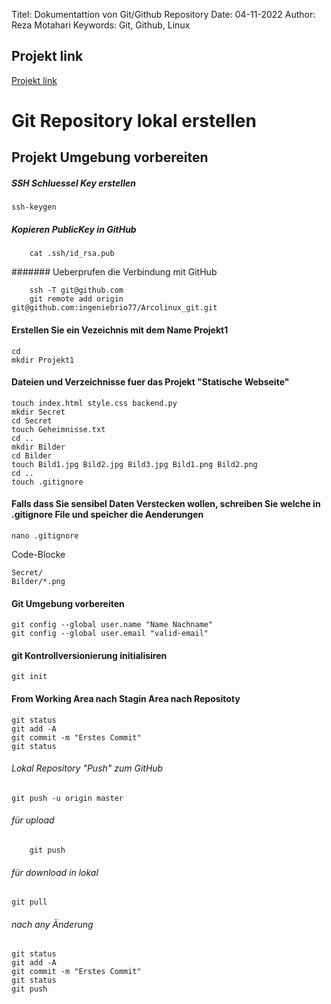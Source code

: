 

Titel:      Dokumentattion von Git/Github Repository
Date:       04-11-2022
Author:     Reza Motahari
Keywords:   Git, Github, Linux

## Projekt link
[Projekt link](https://github.com/rmotahari/projekt1 "Projekt1")

# Git Repository lokal erstellen

## Projekt Umgebung vorbereiten

##### SSH Schluessel Key erstellen

	ssh-keygen

##### Kopieren PublicKey in GitHub
		
		cat .ssh/id_rsa.pub

####### Ueberprufen die Verbindung mit GitHub

		ssh -T git@github.com
		git remote add origin git@github.com:ingeniebrio77/Arcolinux_git.git
		

#### Erstellen Sie ein Vezeichnis mit dem Name Projekt1

    cd
    mkdir Projekt1

#### Dateien und Verzeichnisse fuer das Projekt "Statische Webseite"

    touch index.html style.css backend.py 
    mkdir Secret
    cd Secret
    touch Geheimnisse.txt
    cd ..
    mkdir Bilder
    cd Bilder
    touch Bild1.jpg Bild2.jpg Bild3.jpg Bild1.png Bild2.png
    cd ..
    touch .gitignore

#### Falls dass Sie sensibel Daten Verstecken wollen, schreiben Sie welche in .gitignore File und speicher die Aenderungen

    nano .gitignore

Code-Blocke

    Secret/
    Bilder/*.png

#### Git Umgebung vorbereiten

    git config --global user.name "Name Nachname"
    git config --global user.email "valid-email"

#### git Kontrollversionierung initialisiren

    git init

#### From Working Area nach Stagin Area nach Repositoty

    git status
    git add -A
    git commit -m "Erstes Commit"
    git status

###### Lokal Repository "Push" zum GitHub
    git push -u origin master

###### für upload 
        git push

######  für download in lokal 
	git pull

######  nach any Änderung 
    git status
    git add -A
    git commit -m "Erstes Commit"
    git status
    git push

#####    
    
